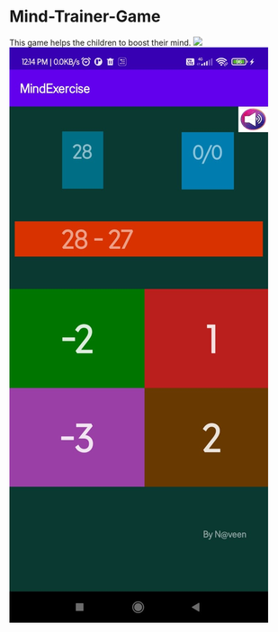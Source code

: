 # Mind-Trainer-Game
This game helps the children to boost their mind.
<image src="images/image1.jpeg" width="300"
       />
![](images/image1.jpeg)

